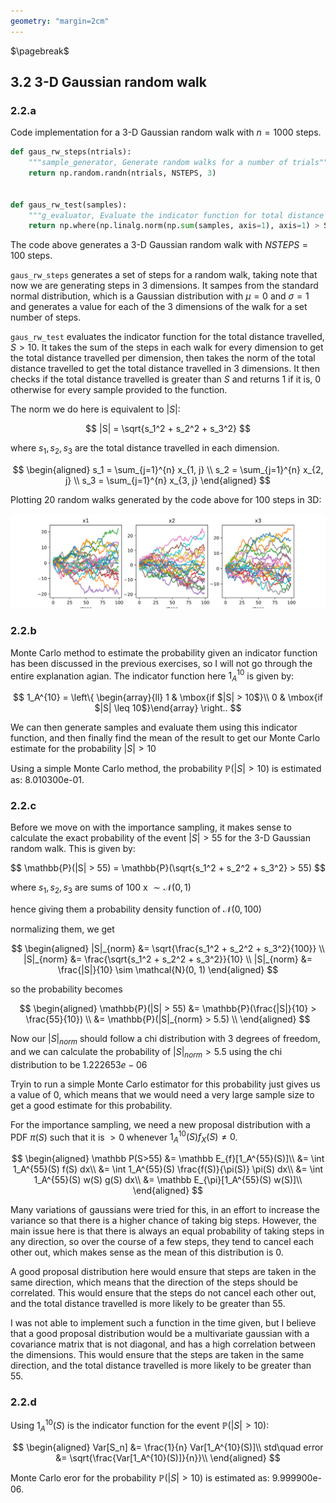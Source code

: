 ```yaml
---
geometry: "margin=2cm"
---
```


$\pagebreak$

## 3.2 3-D Gaussian random walk

### 2.2.a

Code implementation for a 3-D Gaussian random walk with $n=1000$ steps.

```python
def gaus_rw_steps(ntrials):
    """sample_generator, Generate random walks for a number of trials"""
    return np.random.randn(ntrials, NSTEPS, 3)


def gaus_rw_test(samples):
    """g_evaluator, Evaluate the indicator function for total distance travelled, S > 10"""
    return np.where(np.linalg.norm(np.sum(samples, axis=1), axis=1) > S, 1, 0)
```

The code above generates a 3-D Gaussian random walk with $NSTEPS=100$ steps.

`gaus_rw_steps` generates a set of steps for a random walk, taking note that now we are generating steps in 3 dimensions. It sampes from the standard normal distribution, which is a Gaussian distribution with $\mu=0$ and $\sigma=1$ and generates a value for each of the 3 dimensions of the walk for a set number of steps.

`gaus_rw_test` evaluates the indicator function for the total distance travelled, $S > 10$. It takes the sum of the steps in each walk for every dimension to get the total distance travelled per dimension, then takes the norm of the total distance travelled to get the total distance travelled in 3 dimensions. It then checks if the total distance travelled is greater than $S$ and returns 1 if it is, 0 otherwise for every sample provided to the function.

The norm we do here is equivalent to $|S|$:

$$
|S| = \sqrt{s_1^2 + s_2^2 + s_3^2}
$$

where $s_1, s_2, s_3$ are the total distance travelled in each dimension.

$$
\begin{aligned}
s_1 = \sum_{j=1}^{n} x_{1, j} \\
s_2 = \sum_{j=1}^{n} x_{2, j} \\
s_3 = \sum_{j=1}^{n} x_{3, j}
\end{aligned}
$$

Plotting 20 random walks generated by the code above for 100 steps in 3D:

![3D Gaussian Random Walk](figs/3.4.svg)

### 2.2.b

Monte Carlo method to estimate the probability given an indicator function has been discussed in the previous exercises, so I will not go through the entire explanation agian. The indicator function here $1_A^{10}$ is given by:

$$
1_A^{10} = \left\{ \begin{array}{ll}
				 1 & \mbox{if $|S| > 10$}\\
				0 & \mbox{if $|S| \leq 10$}\end{array} \right..
$$

We can then generate samples and evaluate them using this indicator function, and then finally find the mean of the result to get our Monte Carlo estimate for the probability $|S| > 10$

Using a simple Monte Carlo method, the probability $\mathbb{P}(|S| > 10)$ is estimated as: 8.010300e-01.

### 2.2.c

Before we move on with the importance sampling, it makes sense to calculate the exact probability of the event $|S| > 55$ for the 3-D Gaussian random walk. This is given by:

$$
\mathbb{P}(|S| > 55) = \mathbb{P}(\sqrt{s_1^2 + s_2^2 + s_3^2} > 55)
$$

where $s_1, s_2, s_3$ are sums of 100 x $\sim \mathcal{N}(0, 1)$

hence giving them a probability density function of $\mathcal{N}(0, 100)$

normalizing them, we get

$$
\begin{aligned}
|S|_{norm} &= \sqrt{\frac{s_1^2 + s_2^2 + s_3^2}{100}} \\
|S|_{norm} &= \frac{\sqrt{s_1^2 + s_2^2 + s_3^2}}{10} \\
|S|_{norm} &= \frac{|S|}{10} \sim \mathcal{N}(0, 1)
\end{aligned}
$$

so the probability becomes

$$
\begin{aligned}
\mathbb{P}(|S| > 55) &= \mathbb{P}(\frac{|S|}{10} > \frac{55}{10}) \\
&= \mathbb{P}(|S|_{norm} > 5.5) \\
\end{aligned}
$$

Now our $|S|_{norm}$ should follow a chi distribution with 3 degrees of freedom, and we can calculate the probability of $|S|_{norm} > 5.5$ using the chi distribution to be $1.222653e-06$

Tryin to run a simple Monte Carlo estimator for this probability just gives us a value of 0, which means that we would need a very large sample size to get a good estimate for this probability.

For the importance sampling, we need a new proposal distribution with a PDF $\pi(S)$ such that it is $>0$ whenever $1_A^{10}(S)f_X (S) \neq 0$.

$$
\begin{aligned}
\mathbb P(S>55) &= \mathbb E_{f}[1_A^{55}(S)]\\
&= \int 1_A^{55}(S) f(S) dx\\
&= \int 1_A^{55}(S) \frac{f(S)}{\pi(S)} \pi(S) dx\\
&= \int 1_A^{55}(S) w(S) g(S) dx\\
&= \mathbb E_{\pi}[1_A^{55}(S) w(S)]\\
\end{aligned}
$$

Many variations of gaussians were tried for this, in an effort to increase the variance so that there is a higher chance of taking big steps. However, the main issue here is that there is always an equal probability of taking steps in any direction, so over the course of a few steps, they tend to cancel each other out, which makes sense as the mean of this distribution is 0.

A good proposal distribution here would ensure that steps are taken in the same direction, which means that the direction of the steps should be correlated. This would ensure that the steps do not cancel each other out, and the total distance travelled is more likely to be greater than 55.

I was not able to implement such a function in the time given, but I believe that a good proposal distribution would be a multivariate gaussian with a covariance matrix that is not diagonal, and has a high correlation between the dimensions. This would ensure that the steps are taken in the same direction, and the total distance travelled is more likely to be greater than 55.

### 2.2.d

Using $1_A^{10}(S)$ is the indicator function for the event $\mathbb P(|S| > 10)$:

$$
\begin{aligned}
Var[S_n] &= \frac{1}{n} Var[1_A^{10}(S)]\\
std\quad error &= \sqrt{\frac{Var[1_A^{10}(S)]}{n}}\\
\end{aligned}
$$

Monte Carlo eror for the probability $\mathbb{P}(|S| > 10)$ is estimated as: 9.999900e-06.
